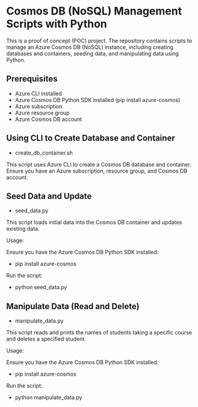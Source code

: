 # Cosmos DB (NoSQL) Management Scripts with Python
This is a proof of concept (POC) project.  The repository contains scripts to manage an Azure Cosmos DB (NoSQL) instance, including creating databases and containers, seeding data, and manipulating data using Python.

## Prerequisites
- Azure CLI installed
- Azure Cosmos DB Python SDK installed (pip install azure-cosmos)
- Azure subscription
- Azure resource group
- Azure Cosmos DB account

## Using CLI to Create Database and Container
- create_db_container.sh

This script uses Azure CLI to create a Cosmos DB database and container. Ensure you have an Azure subscription, resource group, and Cosmos DB account. 

## Seed Data and Update
- seed_data.py

This script loads initial data into the Cosmos DB container and updates existing data.

Usage:

Ensure you have the Azure Cosmos DB Python SDK installed:
- pip install azure-cosmos

Run the script:
- python seed_data.py

## Manipulate Data (Read and Delete)
- manipulate_data.py

This script reads and prints the names of students taking a specific course and deletes a specified student.

Usage:

Ensure you have the Azure Cosmos DB Python SDK installed:
- pip install azure-cosmos

Run the script:
- python manipulate_data.py